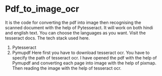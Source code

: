 # Pdf_to_image_ocr
It is the code for converting the pdf into image then recognising the scanned document with the help of Pytesseract. It will work on both hindi and english text. You can choose the languages as you want. Visit the tesseract docs.
The tech stack used here. 
1. Pytesseract
2. Pymupdf
Here first you have to download tesseract ocr. You have to specify the path of tesseract ocr.
I have opened the pdf with the help of Pymupdf and converting each page into image with the help of pixmap.
Then reading the image with the help of tesseract ocr.
